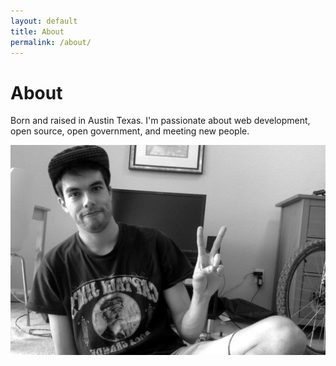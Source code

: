 ```yaml
---
layout: default
title: About
permalink: /about/
---
```


<h1>About</h1>

<p class="center">Born and raised in Austin Texas. I'm passionate about 
web development, open source, open government, and meeting new people.</p>

<div>
	<img src="/images/mebnw.jpg" alt="me" class="selfie">
</div>
